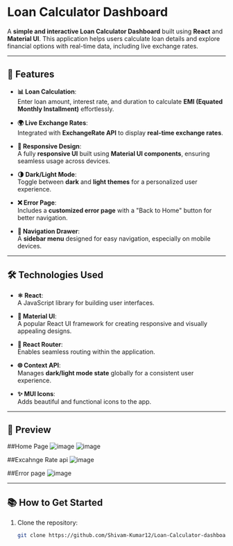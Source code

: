 # **Loan Calculator Dashboard**

A **simple and interactive Loan Calculator Dashboard** built using **React** and **Material UI**. This application helps users calculate loan details and explore financial options with real-time data, including live exchange rates.

---

## **🚀 Features**

- **📊 Loan Calculation**:  
  Enter loan amount, interest rate, and duration to calculate **EMI (Equated Monthly Installment)** effortlessly.
  
- **🌍 Live Exchange Rates**:  
  Integrated with **ExchangeRate API** to display **real-time exchange rates**.

- **📱 Responsive Design**:  
  A fully **responsive UI** built using **Material UI components**, ensuring seamless usage across devices.

- **🌗 Dark/Light Mode**:  
  Toggle between **dark** and **light themes** for a personalized user experience.

- **❌ Error Page**:  
  Includes a **customized error page** with a "Back to Home" button for better navigation.

- **📂 Navigation Drawer**:  
  A **sidebar menu** designed for easy navigation, especially on mobile devices.

---

## **🛠️ Technologies Used**

- **⚛ React**:  
  A JavaScript library for building user interfaces.

- **🎨 Material UI**:  
  A popular React UI framework for creating responsive and visually appealing designs.

- **🚦 React Router**:  
  Enables seamless routing within the application.

- **🌐 Context API**:  
  Manages **dark/light mode state** globally for a consistent user experience.

- **✨ MUI Icons**:  
  Adds beautiful and functional icons to the app.

---

## **📸 Preview**
##Home Page
![image](https://github.com/user-attachments/assets/a07e73d0-ffe0-434c-be3d-10194d5d3edf)
![image](https://github.com/user-attachments/assets/d3a398be-397c-4e42-b200-49aa8ce0bcb2)

##Excahnge Rate api
![image](https://github.com/user-attachments/assets/11e599c8-be85-4e5a-9208-1278c4a9d09b)

##Error page
![image](https://github.com/user-attachments/assets/73c91c46-6e16-40fd-9657-cc972ce05628)





---

## **📚 How to Get Started**

1. Clone the repository:  
   ```bash
   git clone https://github.com/Shivam-Kumar12/Loan-Calculator-dashboard.git

